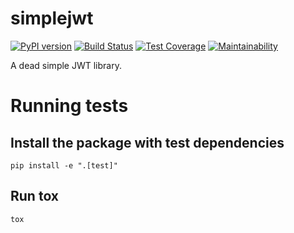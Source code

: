 # simplejwt

[![PyPI version](https://badge.fury.io/py/simplejwt.svg)](https://badge.fury.io/py/simplejwt)
[![Build Status](https://travis-ci.org/jmwri/simplejwt.svg?branch=master)](https://travis-ci.org/jmwri/simplejwt)
[![Test Coverage](https://api.codeclimate.com/v1/badges/740ea32cb00bd8c3520a/test_coverage)](https://codeclimate.com/github/jmwri/simplejwt/test_coverage)
[![Maintainability](https://api.codeclimate.com/v1/badges/740ea32cb00bd8c3520a/maintainability)](https://codeclimate.com/github/jmwri/simplejwt/maintainability)

A dead simple JWT library.

# Running tests
## Install the package with test dependencies
`pip install -e ".[test]"`

## Run tox
`tox`
